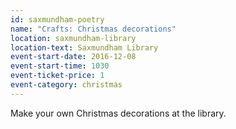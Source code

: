 ```yaml
---
id: saxmundham-poetry
name: "Crafts: Christmas decorations"
location: saxmundham-library
location-text: Saxmundham Library
event-start-date: 2016-12-08
event-start-time: 1030
event-ticket-price: 1
event-category: christmas
---
```


Make your own Christmas decorations at the library.
